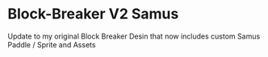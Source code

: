 # Block-Breaker V2 Samus
 
Update to my original Block Breaker Desin that now includes custom Samus Paddle / Sprite and Assets
